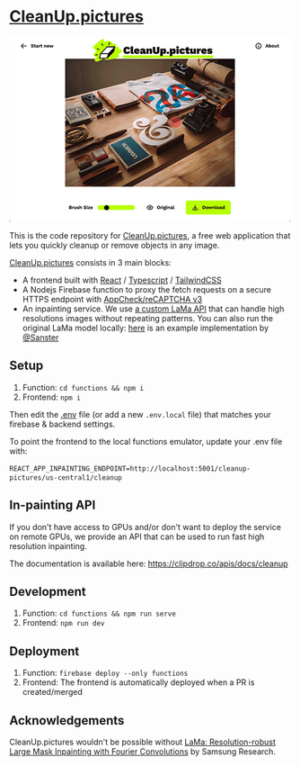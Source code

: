 # [CleanUp.pictures](https://cleanup.pictures)

![preview](./docs/demo.gif)

This is the code repository for [CleanUp.pictures](https://cleanup.pictures), a free web application that lets you quickly cleanup or remove objects in any image.

[CleanUp.pictures](https://cleanup.pictures) consists in 3 main blocks:

- A frontend built with [React](https://reactjs.org/) / [Typescript](https://www.typescriptlang.org/) / [TailwindCSS](https://tailwindcss.com/)
- A Nodejs Firebase function to proxy the fetch requests on a secure HTTPS endpoint with [AppCheck/reCAPTCHA v3](https://firebase.google.com/docs/app-check)
- An inpainting service. We use [a custom LaMa API](https://clipdrop.co/apis/docs/cleanup) that can handle high resolutions images without repeating patterns. You can also run the original LaMa model locally: [here](https://github.com/Sanster/lama-cleaner) is an example implementation by [@Sanster](https://github.com/Sanster)

## Setup

1. Function: `cd functions && npm i`
2. Frontend: `npm i`

Then edit the [.env](.env) file (or add a new `.env.local` file) that matches your firebase & backend settings.

To point the frontend to the local functions emulator, update your .env file with:

```
REACT_APP_INPAINTING_ENDPOINT=http://localhost:5001/cleanup-pictures/us-central1/cleanup
```

## In-painting API

If you don't have access to GPUs and/or don't want to deploy the service on remote GPUs,
we provide an API that can be used to run fast high resolution inpainting.

The documentation is available here: https://clipdrop.co/apis/docs/cleanup

## Development

1. Function: `cd functions && npm run serve`
2. Frontend: `npm run dev`

## Deployment

1. Function: `firebase deploy --only functions`
2. Frontend: The frontend is automatically deployed when a PR is created/merged

## Acknowledgements

CleanUp.pictures wouldn't be possible without [LaMa: Resolution-robust Large Mask Inpainting with Fourier Convolutions](https://github.com/saic-mdal/lama) by Samsung Research.

